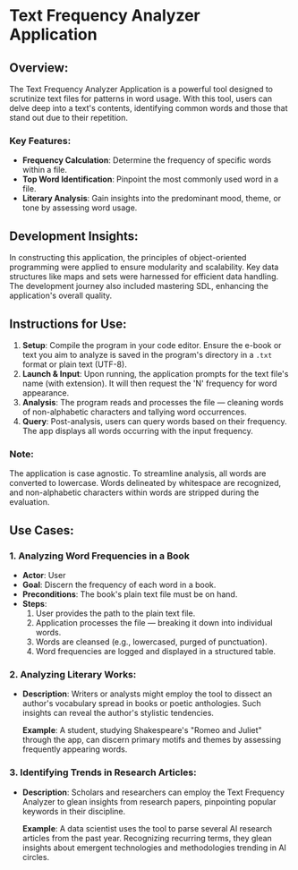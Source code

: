 # Text Frequency Analyzer Application

## Overview:
The Text Frequency Analyzer Application is a powerful tool designed to scrutinize text files for patterns in word usage. With this tool, users can delve deep into a text's contents, identifying common words and those that stand out due to their repetition. 

### Key Features:
- **Frequency Calculation**: Determine the frequency of specific words within a file.
- **Top Word Identification**: Pinpoint the most commonly used word in a file.
- **Literary Analysis**: Gain insights into the predominant mood, theme, or tone by assessing word usage.

## Development Insights:
In constructing this application, the principles of object-oriented programming were applied to ensure modularity and scalability. Key data structures like maps and sets were harnessed for efficient data handling. The development journey also included mastering SDL, enhancing the application's overall quality.

## Instructions for Use:
1. **Setup**: Compile the program in your code editor. Ensure the e-book or text you aim to analyze is saved in the program's directory in a `.txt` format or plain text (UTF-8).
2. **Launch & Input**: Upon running, the application prompts for the text file's name (with extension). It will then request the 'N' frequency for word appearance.
3. **Analysis**: The program reads and processes the file — cleaning words of non-alphabetic characters and tallying word occurrences.
4. **Query**: Post-analysis, users can query words based on their frequency. The app displays all words occurring with the input frequency.

### Note:
The application is case agnostic. To streamline analysis, all words are converted to lowercase. Words delineated by whitespace are recognized, and non-alphabetic characters within words are stripped during the evaluation.

## Use Cases:

### 1. Analyzing Word Frequencies in a Book
- **Actor**: User
- **Goal**: Discern the frequency of each word in a book.
- **Preconditions**: The book's plain text file must be on hand.
- **Steps**:
  1. User provides the path to the plain text file.
  2. Application processes the file — breaking it down into individual words.
  3. Words are cleansed (e.g., lowercased, purged of punctuation).
  4. Word frequencies are logged and displayed in a structured table.

### 2. Analyzing Literary Works:
- **Description**: Writers or analysts might employ the tool to dissect an author's vocabulary spread in books or poetic anthologies. Such insights can reveal the author's stylistic tendencies.
  
  **Example**: A student, studying Shakespeare's "Romeo and Juliet" through the app, can discern primary motifs and themes by assessing frequently appearing words.

### 3. Identifying Trends in Research Articles:
- **Description**: Scholars and researchers can employ the Text Frequency Analyzer to glean insights from research papers, pinpointing popular keywords in their discipline.
  
  **Example**: A data scientist uses the tool to parse several AI research articles from the past year. Recognizing recurring terms, they glean insights about emergent technologies and methodologies trending in AI circles.
